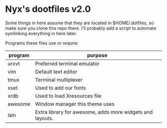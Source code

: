 # Nyx's dootfiles v2.0

Some things in here assume that they are located in $HOME/.dotfiles, so make
sure you clone this repo there.  I'll probably add a script to automate
symlinking everything in here later.

Programs these files use or require:

 program | purpose
-------- | --------
 urxvt   | Preferred terminal emulator
 vim     | Default text editor
 tmux    | Terminal multiplexer
 xset    | Used to add our fonts
 xrdb    | Used to load Xresources file
 awesome | Window manager this theme uses
 lain    | Extra library for awesome, adds more widgets and layouts.
